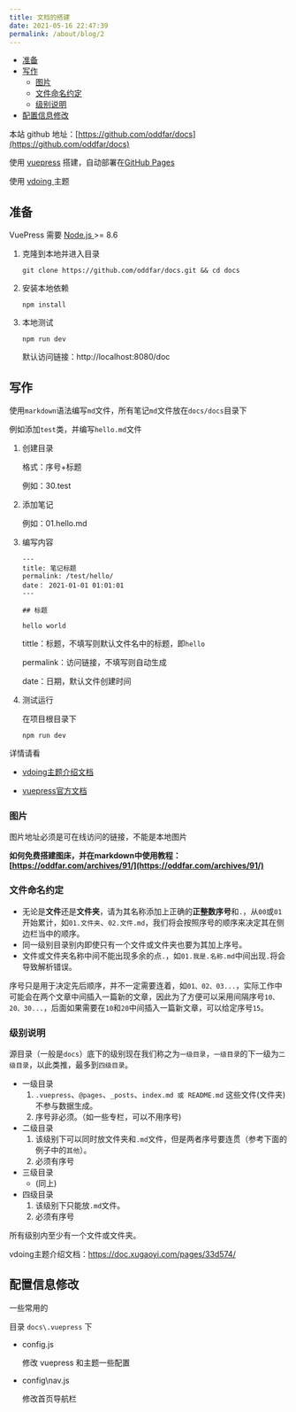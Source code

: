 ```yaml
---
title: 文档的搭建
date: 2021-05-16 22:47:39
permalink: /about/blog/2
---
```




<!-- START doctoc generated TOC please keep comment here to allow auto update -->
<!-- DON'T EDIT THIS SECTION, INSTEAD RE-RUN doctoc TO UPDATE -->


- [准备](#%E5%87%86%E5%A4%87)
- [写作](#%E5%86%99%E4%BD%9C)
  - [图片](#%E5%9B%BE%E7%89%87)
  - [文件命名约定](#%E6%96%87%E4%BB%B6%E5%91%BD%E5%90%8D%E7%BA%A6%E5%AE%9A)
  - [级别说明](#%E7%BA%A7%E5%88%AB%E8%AF%B4%E6%98%8E)
- [配置信息修改](#%E9%85%8D%E7%BD%AE%E4%BF%A1%E6%81%AF%E4%BF%AE%E6%94%B9)

<!-- END doctoc generated TOC please keep comment here to allow auto update -->



本站 github 地址：[https://github.com/oddfar/docs](https://github.com/oddfar/docs)

使用 [vuepress](https://vuepress.vuejs.org/zh) 搭建，自动部署在[GitHub Pages](https://pages.github.com/)

使用 [vdoing ](https://github.com/xugaoyi/vuepress-theme-vdoing)主题

## 准备

VuePress 需要 [Node.js ](https://nodejs.org/en/)>= 8.6

1. 克隆到本地并进入目录

   ```
   git clone https://github.com/oddfar/docs.git && cd docs
   ```

2. 安装本地依赖

   ```
   npm install
   ```

3. 本地测试

   ```
   npm run dev
   ```

   默认访问链接：http://localhost:8080/doc

## 写作

使用`markdown`语法编写`md`文件，所有笔记`md`文件放在`docs/docs`目录下

例如添加`test`类，并编写`hello.md`文件

1. 创建目录

   格式：序号+标题

   例如：30.test

2. 添加笔记

   例如：01.hello.md

3. 编写内容

   ```
   ---
   title: 笔记标题
   permalink: /test/hello/
   date： 2021-01-01 01:01:01
   ---
   
   ## 标题
   
   hello world
   ```

   tittle：标题，不填写则默认文件名中的标题，即`hello`

   permalink：访问链接，不填写则自动生成

   date：日期，默认文件创建时间

4. 测试运行

   在项目根目录下

   ```
   npm run dev
   ```



详情请看

+ [vdoing主题介绍文档](https://doc.xugaoyi.com/)

- [vuepress官方文档](https://vuepress.vuejs.org/zh) 

### 图片

图片地址必须是可在线访问的链接，不能是本地图片

**如何免费搭建图床，并在markdown中使用教程：[https://oddfar.com/archives/91/](https://oddfar.com/archives/91/)** 



### 文件命名约定

- 无论是**文件**还是**文件夹**，请为其名称添加上正确的**正整数序号**和`.`，从`00`或`01`开始累计，如`01.文件夹`、`02.文件.md`，我们将会按照序号的顺序来决定其在侧边栏当中的顺序。
- 同一级别目录别内即使只有一个文件或文件夹也要为其加上序号。
- 文件或文件夹名称中间不能出现多余的点`.`，如`01.我是.名称.md`中间出现`.`将会导致解析错误。

序号只是用于决定先后顺序，并不一定需要连着，如`01、02、03...`，实际工作中可能会在两个文章中间插入一篇新的文章，因此为了方便可以采用间隔序号`10、20、30...`，后面如果需要在`10`和`20`中间插入一篇新文章，可以给定序号`15`。

### 级别说明

源目录（一般是`docs`）底下的级别现在我们称之为`一级目录`，`一级目录`的下一级为`二级目录`，以此类推，最多到`四级目录`。

- 一级目录
  1. `.vuepress`、`@pages`、`_posts`、`index.md 或 README.md` 这些文件(文件夹)不参与数据生成。
  2. 序号非必须。（如一些专栏，可以不用序号)
- 二级目录
  1. 该级别下可以同时放文件夹和`.md`文件，但是两者序号要连贯（参考下面的例子中的`其他`）。
  2. 必须有序号
- 三级目录
  - (同上)
- 四级目录
  1. 该级别下只能放`.md`文件。
  2. 必须有序号

所有级别内至少有一个文件或文件夹。



vdoing主题介绍文档：https://doc.xugaoyi.com/pages/33d574/

## 配置信息修改

一些常用的

目录 `docs\.vuepress` 下

- config.js

  修改 vuepress 和主题一些配置

- config\nav.js

  修改首页导航栏

  

